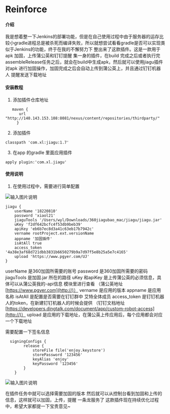 # Reinforce

#### 介绍

我是想着整一下Jenkins的部署功能，但是在自己使用过程中由于服务器的运存比较小gradle进程总是被杀死而编译失败，所以就想尝试看看gradle是否可以实现类似于Jenkins的功能，终于在我的不懈努力下 整出来了这款插件。这是一款用于apk 加固，上传蒲公英和钉钉提醒 集一身的插件，在build 完成之后或者执行完assembleRelease任务之后，就会在build中生成apk，然后就可以使用jiagu插件对apk 进行加固操作，加固完成之后会自动上传到蒲公英上，并且通过钉钉机器人 提醒发送下载地址

#### 安装教程

1.  添加插件仓库地址 
    
```
   maven {
      url "http://140.143.153.108:8081/nexus/content/repositories/thirdparty/"
     }
```


2.  添加插件 
    

```
classpath 'com.xl:jiagu:1.7'
```



3.  在app 的gradle 里面应用插件 



```
apply plugin:'com.xl.jiagu'
```


#### 使用说明

1.  在使用过程中，需要进行简单配置


![输入图片说明](https://images.gitee.com/uploads/images/2021/0611/000635_f25b4dd9_2009037.png "屏幕截图.png")



```
jiagu {
    userName '18220810'
    password 'xiaol21'
    jiaguTools '/Users/wyl/Downloads/360jiagubao_mac/jiagu/jiagu.jar'
    uKey 'f2df642bcfc4f53db9beb39'
    apiKey 'eb6b7ec8d3a41c63eb17b7942c'
    vername rootProject.ext.versionName
    appname '加固插件'
    isAtAll true
    access_token '4a38e3af68d721dbb3831b6650279b9a7d97f5e8b25a5e7c4165'
    upload 'https://www.pgyer.com/UJ'
}

```
userName 是360加固所需要的账号
password 是360加固所需要的密码
jiaguTools 是加固.jar 所在的路径
uKey 和apiKey 是上传蒲公英的必须信息，具体可以从蒲公英我的-api信息 模块里进行查看
（蒲公英地址 [https://www.pgyer.com](http://)）
vername  是应用的版本
appname  是应用名称
isAtAll  是配置是否需要在钉钉群中 艾特全体成员
access_token 是钉钉机器人的token，在新建钉钉机器人的时候会提供
（钉钉文档地址 [https://developers.dingtalk.com/document/app/custom-robot-access](http://)）
upload  是应用的下载地址，在蒲公英上传应用后，每个应用都会对应一个下载地址

需要配置一下签名信息
```
  signingConfigs {
        release {
            storeFile file('enjoy.keystore')
            storePassword '123456'
            keyAlias 'enjoy'
            keyPassword '123456'
        }
    }
```

![输入图片说明](https://images.gitee.com/uploads/images/2021/0606/221409_07f02da8_2009037.png "屏幕截图.png")

在插件任务中就可以选择需要加固的版本
然后就可以从控制台看到加固和上传的信息，这样就可以加固，上传，提醒 一条龙服务了
这款插件现在持续优化过程中，希望大家都提一下宝贵意见~


